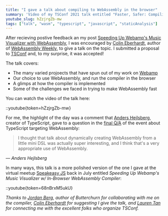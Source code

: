 ```yaml
---
title: "I gave a talk about compiling to WebAssembly in the browser"
summary: 'Video of my TSConf 2021 talk entitled "Faster, Safer: Compiling Untrusted Code to WebAssembly in the Browser".'
youtube_slug: hZzjrgZb-mw
tags: ["talk", "wasm", "typescript", "javascript", "staticAnalysis"]
---
```


After recieving postive feedback an my post [Speeding Up Webamp's Music Visualizer with WebAssembly](/blog/speeding-up-winamps-music-visualizer-with-webassembly), I was encouraged by [Colin Eberhardt](https://blog.scottlogic.com/ceberhardt/), author of [WebAssembly Weekly](https://wasmweekly.news/), to give a talk on the topic. I submitted a proposal to [TSConf](https://tsconf.io/) and, to my surprise, it was accepted!

The talk covers:

- The many varied projoects that have spun out of my work on [Webamp](https://webamp.org)
- Our choice to use WebAssembly, and run the compiler in the browser
- A glimps at how the compiler is implemented
- Some of the challenges we faced in trying to make WebAssembly fast

You can watch the video of the talk here:

::youtube{token=hZzjrgZb-mw}

For me, the highlight of the day was a comment that [Anders Hejlsberg](https://en.wikipedia.org/wiki/Anders_Hejlsberg), creator of TypeScript, gave to a question in the [final Q/A](https://youtu.be/gfn-aKykyAM?t=763) of the event about TypeScript targeting WebAssembly:

> I thought that talk about dynamically creating WebAssembly from a little mini DSL was actually super interesting, and I think that's a very appropriate use of WebAssembly.

_― Anders Hejlsberg_

In many ways, this talk is a more polished version of the one I gave at the virtual meetup [Speakeasy JS](https://speakeasyjs.com/) back in July entitled _Speeding Up Webamp's Music Visualizer w/ In-Browser WebAssembly Compiler_:

::youtube{token=68nBrxM5ukU}

_Thanks to [Jordan Berg](https://twitter.com/jnberg16), author of Butterchurn for collaborating with me on the compiler, [Colin Eberhardt](https://blog.scottlogic.com/ceberhardt/) for suggesting I give the talk, and [Lauren Tan](https://www.no.lol/) for connecting me with the excellent folks who organize TSConf._

